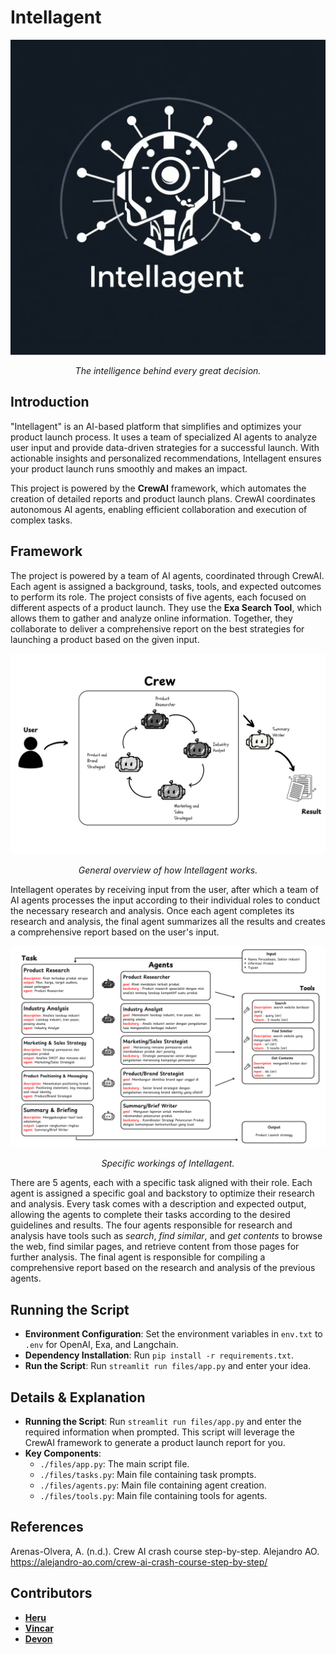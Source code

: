 # **Intellagent**

![Logo Intellagent](https://github.com/FTDS-assignment-bay/p2-final-project-ftds-018-hck-group-002/blob/main/images/logo-1.png)<br>
<p align="center" width="100%">
    <i>
    The intelligence behind every great decision.</i><br>
</p>

## Introduction
"Intellagent" is an AI-based platform that simplifies and optimizes your product launch process. It uses a team of specialized AI agents to analyze user input and provide data-driven strategies for a successful launch. With actionable insights and personalized recommendations, Intellagent ensures your product launch runs smoothly and makes an impact.

This project is powered by the **CrewAI** framework, which automates the creation of detailed reports and product launch plans. CrewAI coordinates autonomous AI agents, enabling efficient collaboration and execution of complex tasks.

## Framework
The project is powered by a team of AI agents, coordinated through CrewAI. Each agent is assigned a background, tasks, tools, and expected outcomes to perform its role. The project consists of five agents, each focused on different aspects of a product launch. They use the **Exa Search Tool**, which allows them to gather and analyze online information. Together, they collaborate to deliver a comprehensive report on the best strategies for launching a product based on the given input.

![How Intellagent Works](https://github.com/FTDS-assignment-bay/p2-final-project-ftds-018-hck-group-002/blob/main/images/Crew_general.png)<br>
<p align="center" width="100%">
    <i>
    General overview of how Intellagent works.</i><br>
</p>

Intellagent operates by receiving input from the user, after which a team of AI agents processes the input according to their individual roles to conduct the necessary research and analysis. Once each agent completes its research and analysis, the final agent summarizes all the results and creates a comprehensive report based on the user's input.

![How Intellagent Works Specifically](https://github.com/FTDS-assignment-bay/p2-final-project-ftds-018-hck-group-002/blob/main/images/Crew_specific.png)<br>
<p align="center" width="100%">
    <i>
    Specific workings of Intellagent.</i><br>
</p>

There are 5 agents, each with a specific task aligned with their role. Each agent is assigned a specific goal and backstory to optimize their research and analysis. Every task comes with a description and expected output, allowing the agents to complete their tasks according to the desired guidelines and results. The four agents responsible for research and analysis have tools such as *search*, *find similar*, and *get contents* to browse the web, find similar pages, and retrieve content from those pages for further analysis. The final agent is responsible for compiling a comprehensive report based on the research and analysis of the previous agents.

## Running the Script
- **Environment Configuration**: Set the environment variables in `env.txt` to `.env` for OpenAI, Exa, and Langchain.
- **Dependency Installation**: Run `pip install -r requirements.txt`.
- **Run the Script**: Run `streamlit run files/app.py` and enter your idea.

## Details & Explanation
- **Running the Script**: Run `streamlit run files/app.py` and enter the required information when prompted. This script will leverage the CrewAI framework to generate a product launch report for you.
- **Key Components**:
  - `./files/app.py`: The main script file.
  - `./files/tasks.py`: Main file containing task prompts.
  - `./files/agents.py`: Main file containing agent creation.
  - `./files/tools.py`: Main file containing tools for agents.

## References
Arenas-Olvera, A. (n.d.). Crew AI crash course step-by-step. Alejandro AO. https://alejandro-ao.com/crew-ai-crash-course-step-by-step/

## Contributors
- [**Heru**](https://github.com/herurmdn7)
- [**Vincar**](https://github.com/vincar12)
- [**Devon**](https://github.com/RichieDevon53)
